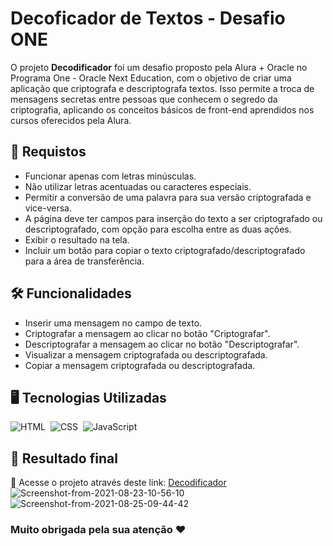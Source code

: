 # Decoficador de Textos - Desafio ONE
O projeto <strong>Decodificador</strong> foi um desafio proposto pela Alura + Oracle no Programa One - Oracle Next Education, com o objetivo de criar uma aplicação que criptografa e descriptografa textos. Isso permite a troca de mensagens secretas entre pessoas que conhecem o segredo da criptografia, aplicando os conceitos básicos de front-end aprendidos nos cursos oferecidos pela Alura.

<h2>
📄 Requistos
</h2>

- Funcionar apenas com letras minúsculas.
- Não utilizar letras acentuadas ou caracteres especiais.
- Permitir a conversão de uma palavra para sua versão criptografada e vice-versa.
- A página deve ter campos para inserção do texto a ser criptografado ou descriptografado, com opção para escolha entre as duas ações.
- Exibir o resultado na tela.
- Incluir um botão para copiar o texto criptografado/descriptografado para a área de transferência.

<h2>
🛠️ Funcionalidades
</h2>

- Inserir uma mensagem no campo de texto.
- Criptografar a mensagem ao clicar no botão "Criptografar".
- Descriptografar a mensagem ao clicar no botão "Descriptografar".
- Visualizar a mensagem criptografada ou descriptografada.
- Copiar a mensagem criptografada ou descriptografada.

<h2>
🖥️ Tecnologias Utilizadas
</h2>

![HTML](https://img.shields.io/badge/HTML5-E34F26?style=for-the-badge&logo=html5&logoColor=white)&nbsp;
![CSS](https://img.shields.io/badge/CSS3-1572B6?style=for-the-badge&logo=css3&logoColor=white)&nbsp;
![JavaScript](https://img.shields.io/badge/JavaScript-F7DF1E?style=for-the-badge&logo=javascript&logoColor=black)&nbsp;

<h2>
💌 Resultado final
</h2>

🔗 Acesse o projeto através deste link: [Decodificador](https://decoficador-de-texto.vercel.app/)&nbsp;
<img src="" alt="Screenshot-from-2021-08-23-10-56-10" border="0">
<img src="https://private-user-images.githubusercontent.com/146298988/348516274-b0476225-ff79-457f-859b-91aa392f47d5.png?jwt=eyJhbGciOiJIUzI1NiIsInR5cCI6IkpXVCJ9.eyJpc3MiOiJnaXRodWIuY29tIiwiYXVkIjoicmF3LmdpdGh1YnVzZXJjb250ZW50LmNvbSIsImtleSI6ImtleTUiLCJleHAiOjE3MjA5MzMzNjcsIm5iZiI6MTcyMDkzMzA2NywicGF0aCI6Ii8xNDYyOTg5ODgvMzQ4NTE2Mjc0LWIwNDc2MjI1LWZmNzktNDU3Zi04NTliLTkxYWEzOTJmNDdkNS5wbmc_WC1BbXotQWxnb3JpdGhtPUFXUzQtSE1BQy1TSEEyNTYmWC1BbXotQ3JlZGVudGlhbD1BS0lBVkNPRFlMU0E1M1BRSzRaQSUyRjIwMjQwNzE0JTJGdXMtZWFzdC0xJTJGczMlMkZhd3M0X3JlcXVlc3QmWC1BbXotRGF0ZT0yMDI0MDcxNFQwNDU3NDdaJlgtQW16LUV4cGlyZXM9MzAwJlgtQW16LVNpZ25hdHVyZT0xZGJkZWE4ZDI5NzE2OGM5OGZmMTdjZWUyNGU1NWE2ZWRjOGQ4YWIyYzE1YWEwMDM0ODNjOWNiOWQxNWEyYWE3JlgtQW16LVNpZ25lZEhlYWRlcnM9aG9zdCZhY3Rvcl9pZD0wJmtleV9pZD0wJnJlcG9faWQ9MCJ9.A-8TpOluTdKISjMxyoaf6ENgr4rr_1uRUh_Lu0Q9woE" alt="Screenshot-from-2021-08-25-09-44-42" border="0">


### Muito obrigada pela sua atenção ♥

